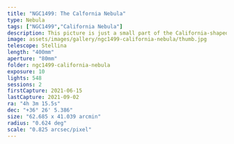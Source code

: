 ```yaml
---
title: "NGC1499: The Calfornia Nebula"
type: Nebula
tags: ["NGC1499","California Nebula"]
description: This picture is just a small part of the California-shaped NGC1499, a faint nebula that requires lots of exposure and/or narrowband filters to truly appreciate.
image: assets/images/gallery/ngc1499-california-nebula/thumb.jpg
telescope: Stellina
length: "400mm"
aperture: "80mm"
folder: ngc1499-california-nebula
exposure: 10
lights: 548
sessions: 2
firstCapture: 2021-06-15 
lastCapture: 2021-09-02
ra: "4h 3m 15.5s"
dec: "+36° 26' 5.386"
size: "62.685 x 41.039 arcmin"
radius: "0.624 deg"
scale: "0.825 arcsec/pixel"
---
```

